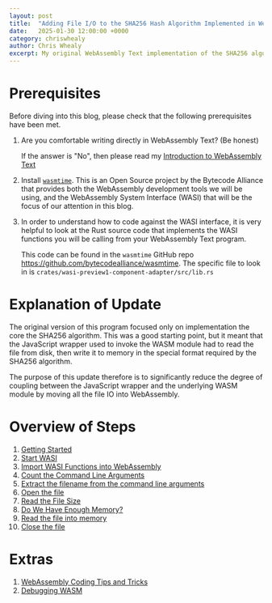 ```yaml
---
layout: post
title:  "Adding File I/O to the SHA256 Hash Algorithm Implemented in WebAssembly Text"
date:   2025-01-30 12:00:00 +0000
category: chriswhealy
author: Chris Whealy
excerpt: My original WebAssembly Text implementation of the SHA256 algorithm focused only on the core functionality.  The WAT program has now been extended to include all file I/O.
---
```


# Prerequisites

Before diving into this blog, please check that the following prerequisites have been met.

1. Are you comfortable writing directly in WebAssembly Text? (Be honest)

   If the answer is "No", then please read my [Introduction to WebAssembly Text](/chriswhealy/Introduction%20to%20WebAssembly%20Text)

2. Install [`wasmtime`](https://wasmtime.dev/).
   This is an Open Source project by the Bytecode Alliance that provides both the WebAssembly development tools we will be using, and the WebAssembly System Interface (WASI) that will be the focus of our attention in this blog.

3. In order to understand how to code against the WASI interface, it is very helpful to look at the Rust source code that implements the WASI functions you will be calling from your WebAssembly Text program.

   This code can be found in the `wasmtime` GitHub repo <https://github.com/bytecodealliance/wasmtime>.
   The specific file to look in is `crates/wasi-preview1-component-adapter/src/lib.rs`

# Explanation of Update

The original version of this program focused only on implementation the core the SHA256 algorithm.
This was a good starting point, but it meant that the JavaScript wrapper used to invoke the WASM module had to read the file from disk, then write it to memory in the special format required by the SHA256 algorithm.

The purpose of this update therefore is to significantly reduce the degree of coupling between the JavaScript wrapper and the underlying WASM module by moving all the file IO into WebAssembly.

# Overview of Steps

1. [Getting Started](/chriswhealy/sha256-extended/00-getting-started/README.md)
2. [Start WASI](/chriswhealy/sha256-extended/10-start-wasi/README.md)
3. [Import WASI Functions into WebAssembly](/chriswhealy/sha256-extended/20-import-wasi/README.md)
4. [Count the Command Line Arguments](/chriswhealy/sha256-extended/30-count-cmd-line-args/README.md)
5. [Extract the filename from the command line arguments](/chriswhealy/sha256-extended/40-parse-cmd-line-args/README.md)
6. [Open the file](/chriswhealy/sha256-extended/50-open-file/README.md)
7. [Read the File Size](/chriswhealy/sha256-extended/60-read-file-size/README.md)
8. [Do We Have Enough Memory?](/chriswhealy/sha256-extended/70-grow-memory/README.md)
9. [Read the file into memory](/chriswhealy/sha256-extended/80-read-file/README.md)
10. [Close the file](/chriswhealy/sha256-extended/90-close-file/README.md)

# Extras

1. [WebAssembly Coding Tips and Tricks](/chriswhealy/sha256-extended/wat_tips_and_tricks/README.md)
2. [Debugging WASM](/chriswhealy/sha256-extended/debugging_wasm/README.md)